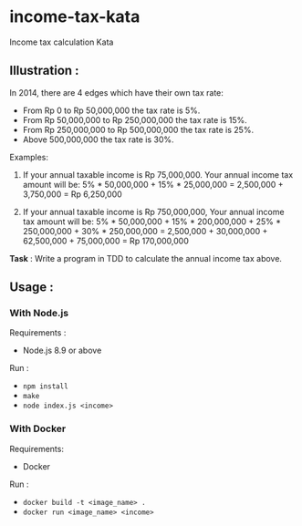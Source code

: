 # income-tax-kata

Income tax calculation Kata

## Illustration :

In 2014, there are 4 edges which have their own tax rate:
* From Rp 0 to Rp 50,000,000 the tax rate is 5%.
* From Rp 50,000,000 to Rp 250,000,000 the tax rate is 15%.
* From Rp 250,000,000 to Rp 500,000,000 the tax rate is 25%.
* Above 500,000,000 the tax rate is 30%.

Examples:

1) If your annual taxable income is Rp 75,000,000.
Your annual income tax amount will be:
5% * 50,000,000 + 15% * 25,000,000 =
   2,500,000    +     3,750,000    = Rp 6,250,000

2) If your annual taxable income is Rp 750,000,000,
 Your annual income tax amount will be:
 5% * 50,000,000 + 15% * 200,000,000 + 25% * 250,000,000 + 30% * 250,000,000 =
     2,500,000   +     30,000,000    +    62,500,000     +    75,000,000     = Rp 170,000,000

**Task** : Write a program in TDD to calculate the annual income tax above.

## Usage :

### With Node.js

Requirements :
* Node.js 8.9 or above
    
Run :
* `npm install`
* `make`
* `node index.js <income>`

### With Docker

Requirements:
* Docker

Run :
* `docker build -t <image_name> .`
* `docker run <image_name> <income>`